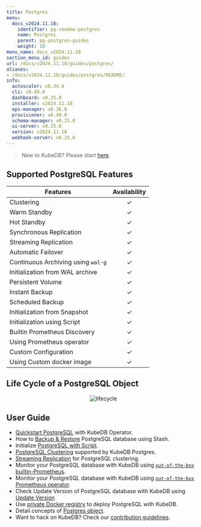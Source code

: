 ```yaml
---
title: Postgres
menu:
  docs_v2024.11.18:
    identifier: pg-readme-postgres
    name: Postgres
    parent: pg-postgres-guides
    weight: 10
menu_name: docs_v2024.11.18
section_menu_id: guides
url: /docs/v2024.11.18/guides/postgres/
aliases:
- /docs/v2024.11.18/guides/postgres/README/
info:
  autoscaler: v0.34.0
  cli: v0.49.0
  dashboard: v0.25.0
  installer: v2024.11.18
  ops-manager: v0.36.0
  provisioner: v0.49.0
  schema-manager: v0.25.0
  ui-server: v0.25.0
  version: v2024.11.18
  webhook-server: v0.25.0
---
```


> New to KubeDB? Please start [here](/docs/v2024.11.18/README).

## Supported PostgreSQL Features

| Features                           | Availability |
|------------------------------------|:------------:|
| Clustering                         |   &#10003;   |
| Warm Standby                       |   &#10003;   |
| Hot Standby                        |   &#10003;   |
| Synchronous Replication            |   &#10003;   |
| Streaming Replication              |   &#10003;   |
| Automatic Failover                 |   &#10003;   |
| Continuous Archiving using `wal-g` |   &#10003;   |
| Initialization from WAL archive    |   &#10003;   |
| Persistent Volume                  |   &#10003;   |
| Instant Backup                     |   &#10003;   |
| Scheduled Backup                   |   &#10003;   |
| Initialization from Snapshot       |   &#10003;   |
| Initialization using Script        |   &#10003;   |
| Builtin Prometheus Discovery       |   &#10003;   |
| Using Prometheus operator          |   &#10003;   |
| Custom Configuration               |   &#10003;   |
| Using Custom docker image          |   &#10003;   |

## Life Cycle of a PostgreSQL Object

<p align="center">
  <img alt="lifecycle"  src="/docs/v2024.11.18/images/postgres/lifecycle.png">
</p>

## User Guide

- [Quickstart PostgreSQL](/docs/v2024.11.18/guides/postgres/quickstart/quickstart) with KubeDB Operator.
- How to [Backup & Restore](/docs/v2024.11.18/guides/postgres/backup/stash/overview/) PostgreSQL database using Stash.
- Initialize [PostgreSQL with Script](/docs/v2024.11.18/guides/postgres/initialization/script_source).
- [PostgreSQL Clustering](/docs/v2024.11.18/guides/postgres/clustering/ha_cluster) supported by KubeDB Postgres.
- [Streaming Replication](/docs/v2024.11.18/guides/postgres/clustering/streaming_replication) for PostgreSQL clustering.
- Monitor your PostgreSQL database with KubeDB using [`out-of-the-box` builtin-Prometheus](/docs/v2024.11.18/guides/postgres/monitoring/using-builtin-prometheus).
- Monitor your PostgreSQL database with KubeDB using [`out-of-the-box` Prometheus operator](/docs/v2024.11.18/guides/postgres/monitoring/using-prometheus-operator).
- Check Update Version of PostgreSQL database with KubeDB using [Update Version](/docs/v2024.11.18/guides/postgres/update-version/versionupgrading)
- Use [private Docker registry](/docs/v2024.11.18/guides/postgres/private-registry/using-private-registry) to deploy PostgreSQL with KubeDB.
- Detail concepts of [Postgres object](/docs/v2024.11.18/guides/postgres/concepts/postgres).
- Want to hack on KubeDB? Check our [contribution guidelines](/docs/v2024.11.18/CONTRIBUTING).
